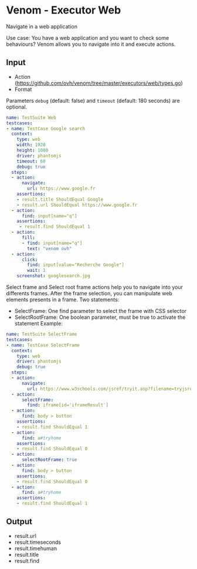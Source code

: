 # Venom - Executor Web

Navigate in a web application

Use case: You have a web application and you want to check some behaviours?
Venom allows you to navigate into it and execute actions.

## Input

* Action (https://github.com/ovh/venom/tree/master/executors/web/types.go)
* Format

Parameters `debug` (default: false) and `timeout` (default: 180 seconds) are optional.

```yaml
name: TestSuite Web
testcases:
- name: TestCase Google search
  context:
    type: web
    width: 1920
    height: 1080
    driver: phantomjs
    timeout: 60
    debug: true
  steps:
  - action:
      navigate:
        url: https://www.google.fr
    assertions:
    - result.title ShouldEqual Google
    - result.url ShouldEqual https://www.google.fr
  - action:
      find: input[name="q"]
    assertions:
     - result.find ShouldEqual 1
  - action:
      fill:
      - find: input[name="q"]
        text: "venom ovh"
  - action:
      click:
        find: input[value="Recherche Google"]
        wait: 1
    screenshot: googlesearch.jpg

```

Select frame and Select root frame actions help you to navigate into your differents frames.
After the frame selection, you can manipulate web elements presents in a frame.
Two statements:
* SelectFrame: One find parameter to select the frame with CSS selector
* SelectRootFrame: One boolean parameter, must be true to activate the statement
Example:

```yaml
name: TestSuite SelectFrame
testcases:
- name: TestCase SelectFrame 
  context:
    type: web
    driver: phantomjs
    debug: true
  steps:
  - action:
      navigate:
        url: https://www.w3schools.com/jsref/tryit.asp?filename=tryjsref_win_open
  - action:
      selectFrame:
        find: iframe[id='iframeResult']
  - action:
      find: body > button
    assertions:
    - result.find ShouldEqual 1
  - action:
      find: a#tryhome
    assertions:
    - result.find ShouldEqual 0
  - action:
      selectRootFrame: true
  - action:
      find: body > button
    assertions:
    - result.find ShouldEqual 0
  - action:
      find: a#tryhome
    assertions:
    - result.find ShouldEqual 1
```

## Output

* result.url
* result.timeseconds
* result.timehuman
* result.title
* result.find
